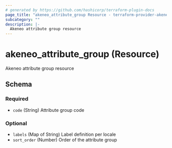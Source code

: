 ```yaml
---
# generated by https://github.com/hashicorp/terraform-plugin-docs
page_title: "akeneo_attribute_group Resource - terraform-provider-akeneo"
subcategory: ""
description: |-
  Akeneo attribute group resource
---
```


# akeneo_attribute_group (Resource)

Akeneo attribute group resource



<!-- schema generated by tfplugindocs -->
## Schema

### Required

- `code` (String) Attribute group code

### Optional

- `labels` (Map of String) Label definition per locale
- `sort_order` (Number) Order of the attribute group
